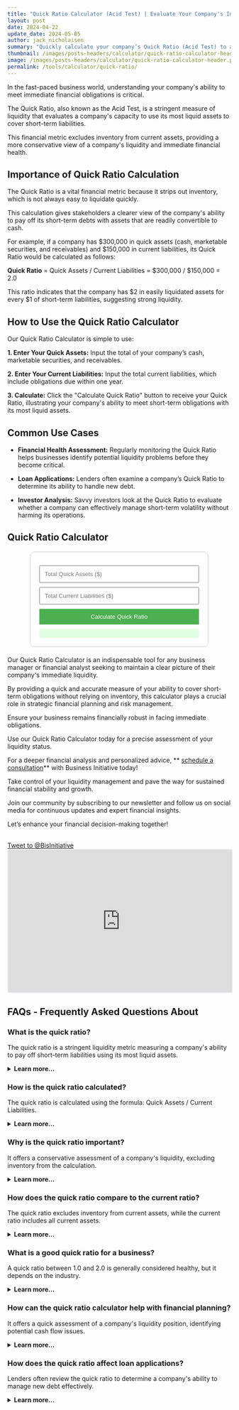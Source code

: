 ```yaml
---
title: "Quick Ratio Calculator (Acid Test) | Evaluate Your Company's Immediate Liquidity"
layout: post
date: 2024-04-22
update_date: 2024-05-05
author: jack_nicholaisen
summary: "Quickly calculate your company’s Quick Ratio (Acid Test) to assess its ability to cover short-term liabilities without relying on inventory." 
thumbnail: /images/posts-headers/calculator/quick-ratio-calculator-header.png
image: /images/posts-headers/calculator/quick-ratio-calculator-header.png
permalink: /tools/calculator/quick-ratio/
---
```


In the fast-paced business world, understanding your company's ability to meet immediate financial obligations is critical. 

The Quick Ratio, also known as the Acid Test, is a stringent measure of liquidity that evaluates a company's capacity to use its most liquid assets to cover short-term liabilities. 

This financial metric excludes inventory from current assets, providing a more conservative view of a company's liquidity and immediate financial health.

## Importance of Quick Ratio Calculation

The Quick Ratio is a vital financial metric because it strips out inventory, which is not always easy to liquidate quickly. 

This calculation gives stakeholders a clearer view of the company's ability to pay off its short-term debts with assets that are readily convertible to cash. 

For example, if a company has $300,000 in quick assets (cash, marketable securities, and receivables) and $150,000 in current liabilities, its Quick Ratio would be calculated as follows:

<p><b>Quick Ratio</b> = Quick Assets / Current Liabilities = $300,000 / $150,000 = 2.0</p>

This ratio indicates that the company has $2 in easily liquidated assets for every $1 of short-term liabilities, suggesting strong liquidity.

## How to Use the Quick Ratio Calculator

Our Quick Ratio Calculator is simple to use:

**1. Enter Your Quick Assets:** Input the total of your company’s cash, marketable securities, and receivables.

**2. Enter Your Current Liabilities:** Input the total current liabilities, which include obligations due within one year.

**3. Calculate:** Click the "Calculate Quick Ratio" button to receive your Quick Ratio, illustrating your company's ability to meet short-term obligations with its most liquid assets.

## Common Use Cases

- **Financial Health Assessment:** Regularly monitoring the Quick Ratio helps businesses identify potential liquidity problems before they become critical.

- **Loan Applications:** Lenders often examine a company’s Quick Ratio to determine its ability to handle new debt.

- **Investor Analysis:** Savvy investors look at the Quick Ratio to evaluate whether a company can effectively manage short-term volatility without harming its operations.

<h2>Quick Ratio Calculator</h2>

<style>
    .calculator-box {
        max-width: 360px;
        margin: 20px auto;
        padding: 20px;
        border: 1px solid #ccc;
        border-radius: 10px;
        background: #fff;
    }
    input, button {
        width: 100%;
        padding: 10px;
        margin-top: 10px;
        box-sizing: border-box;
    }
    button {
        background-color: #4CAF50;
        color: white;
        border: none;
        cursor: pointer;
    }
    button:hover {
        background-color: #45a049;
    }
    #result {
        margin-top: 10px;
        padding: 10px;
        background-color: #e0ffe0;
        color: #339933;
        border-radius: 4px;
    }
</style>

<div class="calculator-box">
    <input type="number" id="quickAssets" placeholder="Total Quick Assets ($)">
    <input type="number" id="currentLiabilities" placeholder="Total Current Liabilities ($)">
    <button onclick="calculateQuickRatio()">Calculate Quick Ratio</button>
    <div id="result"></div>
</div>

<script>
    function calculateQuickRatio() {
        var quickAssets = parseFloat(document.getElementById("quickAssets").value);
        var currentLiabilities = parseFloat(document.getElementById("currentLiabilities").value);
        var quickRatio = quickAssets / currentLiabilities;

        if (!isNaN(quickRatio)) {
            document.getElementById("result").innerHTML = "Quick Ratio: " + quickRatio.toFixed(2);
        } else {
            document.getElementById("result").innerHTML = "Please enter valid numbers for quick assets and liabilities.";
        }
    }
</script>

Our Quick Ratio Calculator is an indispensable tool for any business manager or financial analyst seeking to maintain a clear picture of their company's immediate liquidity. 

By providing a quick and accurate measure of your ability to cover short-term obligations without relying on inventory, this calculator plays a crucial role in strategic financial planning and risk management.

Ensure your business remains financially robust in facing immediate obligations. 

Use our Quick Ratio Calculator today for a precise assessment of your liquidity status. 

For a deeper financial analysis and personalized advice, ** <a href="https://calendly.com/businessinitiative/30-minute-consultation-call" target="_blank">schedule a consultation</a>** with Business Initiative today! 

Take control of your liquidity management and pave the way for sustained financial stability and growth. 

Join our community by subscribing to our newsletter and follow us on social media for continuous updates and expert financial insights. 

Let’s enhance your financial decision-making together!

<br>
<a href="https://twitter.com/intent/tweet?screen_name=BisInitiative&ref_src=twsrc%5Etfw" class="twitter-mention-button" data-size="large" data-show-count="false">Tweet to @BisInitiative</a><script async src="https://platform.twitter.com/widgets.js" charset="utf-8"></script>
<br>

<iframe src="https://embeds.beehiiv.com/e19ce286-1d77-44e9-b09f-22d4f7c6f0bf" data-test-id="beehiiv-embed" width="100%" height="320" frameborder="0" scrolling="no" style="border-radius: 4px; border: 2px solid #e5e7eb; margin: 0; background-color: transparent;"></iframe>
<br>

## FAQs - Frequently Asked Questions About 

<h3>What is the quick ratio?</h3>
<p>The quick ratio is a stringent liquidity metric measuring a company's ability to pay off short-term liabilities using its most liquid assets.</p>
<details>
<summary><b>Learn more…</b></summary>
<br>
<p>The quick ratio, also known as the acid test, measures a company's capacity to meet short-term financial obligations without relying on inventory.</p>
<p>This ratio includes only the most liquid assets like cash, marketable securities, and accounts receivable, providing a conservative view of a company's immediate financial health.</p>
<p>A higher quick ratio indicates stronger liquidity and a better ability to pay off short-term debts, while a low ratio could signal potential cash flow problems.</p>
</details>

<h3>How is the quick ratio calculated?</h3>
<p>The quick ratio is calculated using the formula: Quick Assets / Current Liabilities.</p>
<details>
<summary><b>Learn more…</b></summary>
<br>
<p>To find the quick ratio, add up all your company's quick assets, such as cash, marketable securities, and receivables.</p>
<p>Divide this sum by the total current liabilities, which include all obligations due within one year.</p>
<p>The result provides a ratio that indicates how well your company can meet short-term obligations with its most liquid assets.</p>
</details>

<h3>Why is the quick ratio important?</h3>
<p>It offers a conservative assessment of a company's liquidity, excluding inventory from the calculation.</p>
<details>
<summary><b>Learn more…</b></summary>
<br>
<p>The quick ratio excludes inventory because it may not be easily converted to cash quickly, providing a conservative measure of liquidity.</p>
<p>This metric helps stakeholders understand whether the company can cover immediate financial obligations using assets that are readily convertible to cash.</p>
<p>A strong quick ratio boosts investor and lender confidence, while a low ratio may highlight potential liquidity challenges.</p>
</details>

<h3>How does the quick ratio compare to the current ratio?</h3>
<p>The quick ratio excludes inventory from current assets, while the current ratio includes all current assets.</p>
<details>
<summary><b>Learn more…</b></summary>
<br>
<p>The quick ratio is more stringent than the current ratio because it excludes inventory and prepaid expenses from current assets.</p>
<p>It focuses only on the most liquid assets like cash and accounts receivable, which can be quickly converted to cash.</p>
<p>The current ratio includes inventory and prepaid expenses, making it a broader measure of liquidity.</p>
<p>The quick ratio provides a more conservative estimate of a company's ability to cover immediate financial obligations.</p>
</details>

<h3>What is a good quick ratio for a business?</h3>
<p>A quick ratio between 1.0 and 2.0 is generally considered healthy, but it depends on the industry.</p>
<details>
<summary><b>Learn more…</b></summary>
<br>
<p>A quick ratio of 1.0 indicates that a business can cover its short-term liabilities with its most liquid assets.</p>
<p>Ratios above 2.0 may signal excessive liquid assets that could be invested more effectively elsewhere.</p>
<p>Ratios below 1.0 suggest potential liquidity challenges, meaning the company might struggle to cover its short-term debts.</p>
<p>Industry standards vary, so it's important to compare your quick ratio with peers in the same sector.</p>
</details>

<h3>How can the quick ratio calculator help with financial planning?</h3>
<p>It offers a quick assessment of a company's liquidity position, identifying potential cash flow issues.</p>
<details>
<summary><b>Learn more…</b></summary>
<br>
<p>The quick ratio calculator provides an immediate snapshot of how well your business can handle short-term obligations using its most liquid assets.</p>
<p>Regularly monitoring the quick ratio helps identify trends in liquidity and address potential cash flow problems before they worsen.</p>
<p>This information supports strategic decisions around cost management, debt repayment, and risk mitigation.</p>
</details>

<h3>How does the quick ratio affect loan applications?</h3>
<p>Lenders often review the quick ratio to determine a company's ability to manage new debt effectively.</p>
<details>
<summary><b>Learn more…</b></summary>
<br>
<p>The quick ratio is crucial in loan applications because it reflects a company's immediate financial health and ability to repay loans.</p>
<p>A strong quick ratio reassures lenders that the company can meet new debt obligations promptly, increasing the likelihood of loan approval.</p>
<p>A low ratio might raise concerns about liquidity risks, leading to higher interest rates or loan denials.</p>
</details>







